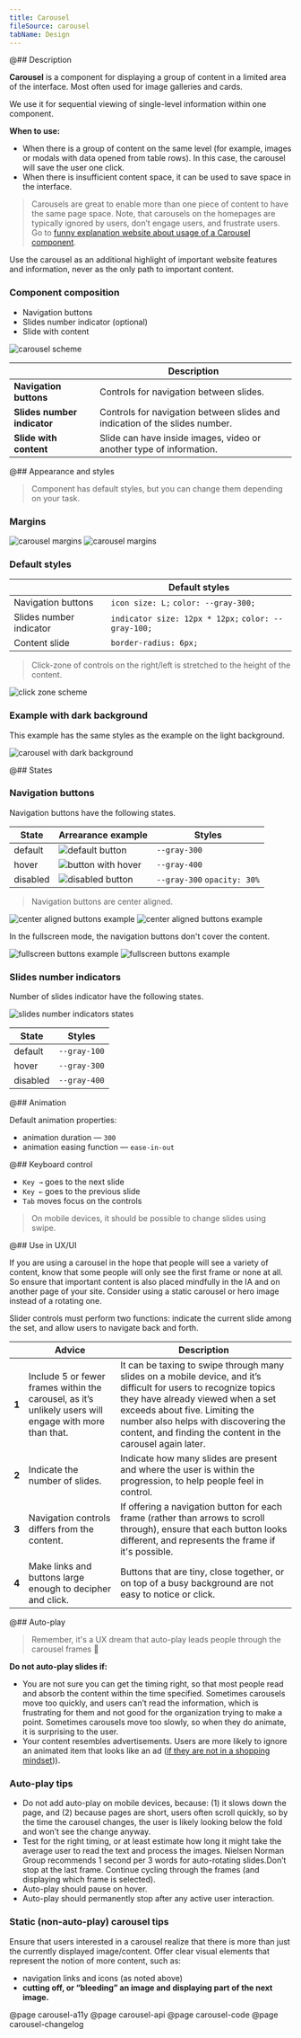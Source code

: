 ```yaml
---
title: Carousel
fileSource: carousel
tabName: Design
---
```


@## Description

**Carousel** is a component for displaying a group of content in a limited area of the interface. Most often used for image galleries and cards.

We use it for sequential viewing of single-level information within one component.

**When to use:**

- When there is a group of content on the same level (for example, images or modals with data opened from table rows). In this case, the carousel will save the user one click.
- When there is insufficient content space, it can be used to save space in the interface.

> Carousels are great to enable more than one piece of content to have the same page space. Note, that carousels on the homepages are typically ignored by users, don’t engage users, and frustrate users. Go to [funny explanation website about usage of a Carousel component](http://shouldiuseacarousel.com/).

Use the carousel as an additional highlight of important website features and information, never as the only path to important content.

### Component composition

- Navigation buttons
- Slides number indicator (optional)
- Slide with content

![carousel scheme](static/carousel-scheme.png)

|                             | Description                                                                 |
| --------------------------- | --------------------------------------------------------------------------- |
| **Navigation buttons**      | Controls for navigation between slides.                                     |
| **Slides number indicator** | Controls for navigation between slides and indication of the slides number. |
| **Slide with content**      | Slide can have inside images, video or another type of information.         |

@## Appearance and styles

> Component has default styles, but you can change them depending on your task.

### Margins

![carousel margins](static/carousel-margins-1.png)
![carousel margins](static/carousel-margins-2.png)

### Default styles

|                         | Default styles                                      |
| ----------------------- | --------------------------------------------------- |
| Navigation buttons      | `icon size: L;` `color: --gray-300;`                |
| Slides number indicator | `indicator size: 12px * 12px;` `color: --gray-100;` |
| Content slide           | `border-radius: 6px;`                               |

> Click-zone of controls on the right/left is stretched to the height of the content.

![click zone scheme](static/click-zone-scheme.png)

### Example with dark background

This example has the same styles as the example on the light background.

![carousel with dark background](static/carousel-dark.png)

@## States

### Navigation buttons

Navigation buttons have the following states.

| State    | Arrearance example                      | Styles                      |
| -------- | --------------------------------------- | --------------------------- |
| default  | ![default button](static/default.png)   | `--gray-300`                |
| hover    | ![button with hover](static/hover.png)  | `--gray-400`                |
| disabled | ![disabled button](static/disabled.png) | `--gray-300` `opacity: 30%` |

> Navigation buttons are center aligned.

![center aligned buttons example](static/arrows-1.png)
![center aligned buttons example](static/arrows-2.png)

In the fullscreen mode, the navigation buttons don't cover the content.

![fullscreen buttons example](static/fullscreen-1.png)
![fullscreen buttons example](static/fullscreen-2.png)

### Slides number indicators

Number of slides indicator have the following states.

![slides number indicators states](static/default-indicators.png)

| State    | Styles       |
| -------- | ------------ |
| default  | `--gray-100` |
| hover    | `--gray-300` |
| disabled | `--gray-400` |

@## Animation

Default animation properties:

- animation duration — `300`
- animation easing function — `ease-in-out`

@## Keyboard control

- `Key →` goes to the next slide
- `Key ←` goes to the previous slide
- `Tab` moves focus on the controls

> On mobile devices, it should be possible to change slides using swipe.

@## Use in UX/UI

If you are using a carousel in the hope that people will see a variety of content, know that some people will only see the first frame or none at all. So ensure that important content is also placed mindfully in the IA and on another page of your site. Consider using a static carousel or hero image instead of a rotating one.

Slider controls must perform two functions: indicate the current slide among the set, and allow users to navigate back and forth.

|       | Advice                                                                                                 | Description                                                                                                                                                                                                                                                                                  |
| ----- | ------------------------------------------------------------------------------------------------------ | -------------------------------------------------------------------------------------------------------------------------------------------------------------------------------------------------------------------------------------------------------------------------------------------- |
| **1** | Include 5 or fewer frames within the carousel, as it’s unlikely users will engage with more than that. | It can be taxing to swipe through many slides on a mobile device, and it’s difficult for users to recognize topics they have already viewed when a set exceeds about five. Limiting the number also helps with discovering the content, and finding the content in the carousel again later. |
| **2** | Indicate the number of slides.                                                                         | Indicate how many slides are present and where the user is within the progression, to help people feel in control.                                                                                                                                                                           |
| **3** | Navigation controls differs from the content.                                                          | If offering a navigation button for each frame (rather than arrows to scroll through), ensure that each button looks different, and represents the frame if it's possible.                                                                                                                   |
| **4** | Make links and buttons large enough to decipher and click.                                             | Buttons that are tiny, close together, or on top of a busy background are not easy to notice or click.                                                                                                                                                                                       |

@## Auto-play

> Remember, it's a UX dream that auto-play leads people through the carousel frames 🦄

**Do not auto-play slides if:**

- You are not sure you can get the timing right, so that most people read and absorb the content within the time specified. Sometimes carousels move too quickly, and users can’t read the information, which is frustrating for them and not good for the organization trying to make a point. Sometimes carousels move too slowly, so when they do animate, it is surprising to the user.
- Your content resembles advertisements. Users are more likely to ignore an animated item that looks like an ad ([if they are not in a shopping mindset](https://www.nngroup.com/articles/designing-effective-carousels/))).

### Auto-play tips

- Do not add auto-play on mobile devices, because: (1) it slows down the page, and (2) because pages are short, users often scroll quickly, so by the time the carousel changes, the user is likely looking below the fold and won’t see the change anyway.
- Test for the right timing, or at least estimate how long it might take the average user to read the text and process the images. Nielsen Norman Group recommends 1 second per 3 words for auto-rotating slides.Don’t stop at the last frame. Continue cycling through the frames (and displaying which frame is selected).
- Auto-play should pause on hover.
- Auto-play should permanently stop after any active user interaction.

### Static (non-auto-play) carousel tips

Ensure that users interested in a carousel realize that there is more than just the currently displayed image/content. Offer clear visual elements that represent the notion of more content, such as:

- navigation links and icons (as noted above)
- **cutting off, or “bleeding” an image and displaying part of the next image.**

@page carousel-a11y
@page carousel-api
@page carousel-code
@page carousel-changelog
